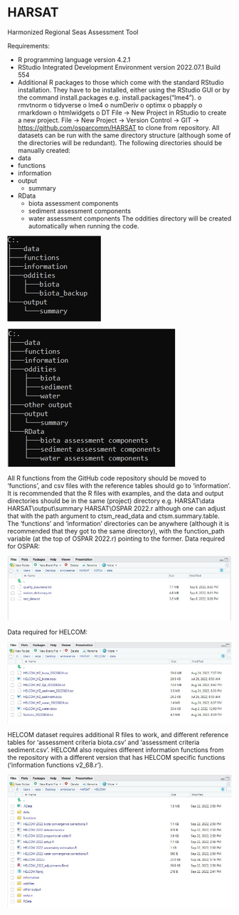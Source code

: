 # HARSAT
Harmonized Regional Seas Assessment Tool


Requirements:
-	R programming language version 4.2.1
-	RStudio Integrated Development Environment version 2022.07.1 Build 554
-	Additional R packages to those which come with the standard RStudio installation. They have to be installed, either using the RStudio GUI or by the command install.packages e.g. install.packages(“lme4”).
o	rmvtnorm
o	tidyverse
o	lme4
o	numDeriv
o	optimx
o	pbapply
o	rmarkdown
o	htmlwidgets
o	DT
File -> New Project in RStudio to create a new project. File -> New Project -> Version Control -> GIT -> https://github.com/osparcomm/HARSAT to clone from repository.
All datasets can be run with the same directory structure (although some of the directories will be redundant). The following directories should be manually created:
- data
- functions
- information
- output
     - summary
- RData
    - biota assessment components
    - sediment assessment components
    - water assessment components
The oddities directory will be created automatically when running the code.

![Alt text](images/fig1.jpg?raw=true "Required Project File Structure for OSPAR dataset.")

![Alt text](images/fig2.jpg?raw=true "Required Project File Structure for HELCOM dataset.")

All R functions from the GitHub code repository should be moved to ‘functions’, and csv files with the reference tables should go to ‘information’. 
It is recommended that the R files with examples, and the data and output directories should be in the same (project) directory e.g.
HARSAT\data
HARSAT\output\summary
HARSAT\OSPAR 2022.r
although one can adjust that with the path argument to ctsm_read_data and ctsm.summary.table.
The ‘functions’ and ‘information’ directories can be anywhere (although it is recommended that they got to the same directory), with the function_path variable (at the top of OSPAR 2022.r) pointing to the former.
Data required for OSPAR:
 
![Alt text](images/fig3.jpg?raw=true "OSPAR data.")

Data required for HELCOM:
 
![Alt text](images/fig4.jpg?raw=true "HELCOM data.") 

HELCOM dataset requires additional R files to work, and different reference tables for ‘assessment criteria biota.csv’ and ‘assessment criteria sediment.csv’.
HELCOM also requires different information functions from the repository with a different version that has HELCOM specific functions (‘information functions v2_68.r’).

![Alt text](images/fig5.jpg?raw=true "Additional R files required for HELCOM dataset.") 


